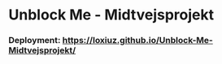 # Unblock Me - Midtvejsprojekt

### Deployment: https://loxiuz.github.io/Unblock-Me-Midtvejsprojekt/
